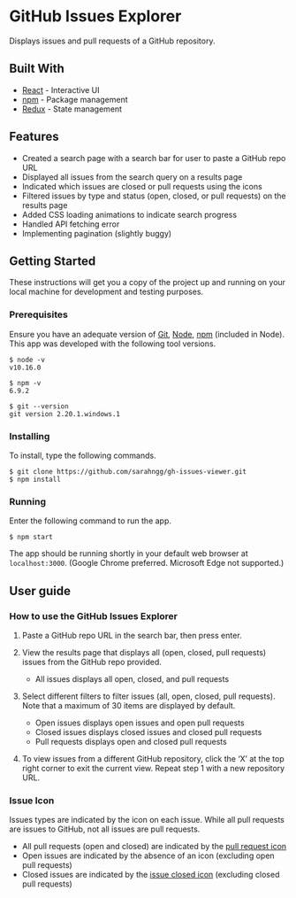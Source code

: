 # GitHub Issues Explorer

Displays issues and pull requests of a GitHub repository.

## Built With

- [React](https://reactjs.org/) - Interactive UI
- [npm](https://www.npmjs.com/) - Package management
- [Redux](https://redux.js.org/) - State management

## Features

- Created a search page with a search bar for user to paste a GitHub repo URL
- Displayed all issues from the search query on a results page 
- Indicated which issues are closed or pull requests using the icons
- Filtered issues by type and status (open, closed, or pull requests) on the results page
- Added CSS loading animations to indicate search progress
- Handled API fetching error
- Implementing pagination (slightly buggy)

## Getting Started

These instructions will get you a copy of the project up and running on your local machine for development and testing purposes.

### Prerequisites

Ensure you have an adequate version of [Git](https://git-scm.com/book/en/v2/Getting-Started-Installing-Git), [Node](http://nodejs.org/), [npm](https://npmjs.org/) (included in Node). This app was developed with the following tool versions.

```
$ node -v
v10.16.0

$ npm -v
6.9.2

$ git --version
git version 2.20.1.windows.1
```

### Installing

To install, type the following commands.

```
$ git clone https://github.com/sarahngg/gh-issues-viewer.git
$ npm install
```

### Running

Enter the following command to run the app.

```
$ npm start
```

The app should be running shortly in your default web browser at `localhost:3000`. (Google Chrome preferred. Microsoft Edge not supported.)

## User guide

### How to use the GitHub Issues Explorer

1. Paste a GitHub repo URL in the search bar, then press enter.

2. View the results page that displays all (open, closed, pull requests) issues from the GitHub repo provided.
   - All issues displays all open, closed, and pull requests
3. Select different filters to filter issues (all, open, closed, pull requests). Note that a maximum of 30 items are displayed by default.
   - Open issues displays open issues and open pull requests
   - Closed issues displays closed issues and closed pull requests
   - Pull requests displays open and closed pull requests

4. To view issues from a different GitHub repository, click the ‘X’ at the top right corner to exit the current view. Repeat step 1 with a new repository URL.

### Issue Icon

Issues types are indicated by the icon on each issue. While all pull requests are issues to GitHub, not all issues are pull requests.

- All pull requests (open and closed) are indicated by the [pull request icon](https://octicons.github.com/icon/git-pull-request/)
- Open issues are indicated by the absence of an icon (excluding open pull requests)
- Closed issues are indicated by the  [issue closed icon](https://octicons.github.com/icon/issue-closed/) (excluding closed pull requests)